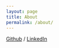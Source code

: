 ```yaml
---
layout: page
title: About
permalink: /about/
---
```


[Github][github] /
[LinkedIn][linkedin]

[github]: https://github.com/jungwookim
[linkedin]: https://www.linkedin.com/in/jungwoo-kim-1a358610b/
